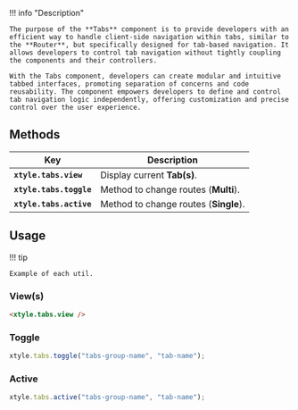 !!! info "Description"

    The purpose of the **Tabs** component is to provide developers with an efficient way to handle client-side navigation within tabs, similar to the **Router**, but specifically designed for tab-based navigation. It allows developers to control tab navigation without tightly coupling the components and their controllers.

    With the Tabs component, developers can create modular and intuitive tabbed interfaces, promoting separation of concerns and code reusability. The component empowers developers to define and control tab navigation logic independently, offering customization and precise control over the user experience.

## Methods

| Key                     | Description                           |
| ----------------------- | ------------------------------------- |
| **`xtyle.tabs.view`**   | Display current **Tab(s)**.           |
| **`xtyle.tabs.toggle`** | Method to change routes (**Multi**).  |
| **`xtyle.tabs.active`** | Method to change routes (**Single**). |

## Usage

!!! tip

    Example of each util.

### View(s)

```html
<xtyle.tabs.view />
```

### Toggle

```js
xtyle.tabs.toggle("tabs-group-name", "tab-name");
```

### Active

```js
xtyle.tabs.active("tabs-group-name", "tab-name");
```

